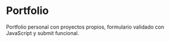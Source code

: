 # Portfolio
Portfolio personal con proyectos propios, formulario validado con JavaScript y submit funcional.
